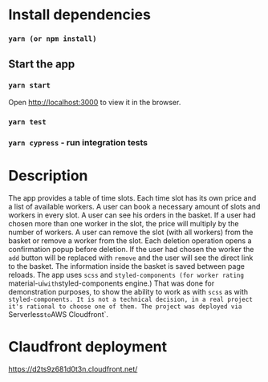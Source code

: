 # Install dependencies
  ### `yarn (or npm install)`

## Start the app
  ### `yarn start`

Open [http://localhost:3000](http://localhost:3000) to view it in the browser.

### `yarn test`

### `yarn cypress` - run integration tests

# Description
The app provides a table of time slots. Each time slot has its own price and a list of available workers. A user can book a necessary amount of slots and workers in every slot.
A user can see his orders in the basket. If a user had chosen more than one worker in the slot, the price will multiply by the number of workers.
A user can remove the slot (with all workers) from the basket or remove a worker from the slot. Each deletion operation opens a confirmation popup before deletion.
If the user had chosen the worker the `add` button will be replaced with `remove` and the user will see the direct link to the basket.
The information inside the basket is saved between page reloads.
The app uses `scss` and `styled-components (for worker rating `material-ui` with `styled-components engine.) That was done for demonstration purposes, to show the ability to work as with `scss` as with
`styled-components. It is not a technical decision, in a real project it's rational to choose one of them.
The project was deployed via `Serverless` to `AWS Cloudfront`.

# Claudfront deployment
https://d2ts9z681d0t3n.cloudfront.net/
